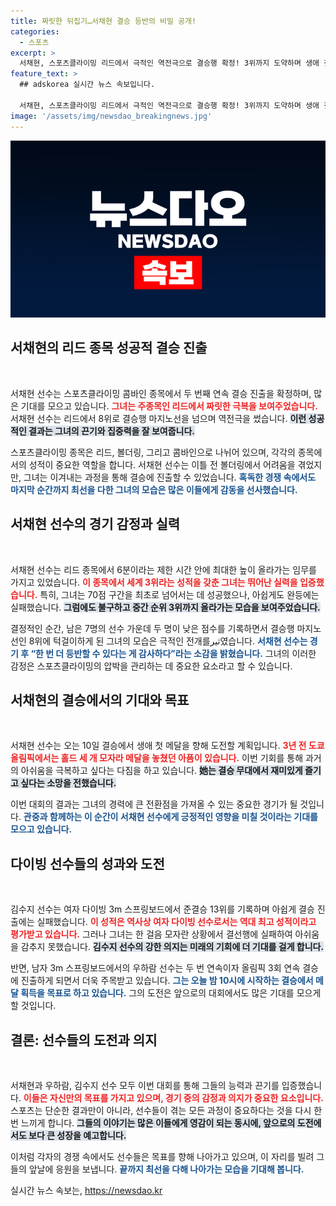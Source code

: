 ```yaml
---
title: 짜릿한 뒤집기…서채현 결승 등반의 비밀 공개!
categories:
  - 스포츠
excerpt: >
  서채현, 스포츠클라이밍 리드에서 극적인 역전극으로 결승행 확정! 3위까지 도약하며 생애 첫 메달의 기회를 잡았다. 다이빙의 김수지, 결선 진출 아쉽고 우하람은 메달 도전!
feature_text: >
  ## adskorea 실시간 뉴스 속보입니다.

  서채현, 스포츠클라이밍 리드에서 극적인 역전극으로 결승행 확정! 3위까지 도약하며 생애 첫 메달의 기회를 잡았다. 다이빙의 김수지, 결선 진출 아쉽고 우하람은 메달 도전!
image: '/assets/img/newsdao_breakingnews.jpg'
---
```


<p><img src="/assets/img/newsdao_breakingnews.jpg" alt="adskorea 속보" /></p>

<h2 data-ke-size="size26">서채현의 리드 종목 성공적 결승 진출</h2>

<p data-ke-size="size16">&nbsp;</p>

<p>서채현 선수는 스포츠클라이밍 콤바인 종목에서 두 번째 연속 결승 진출을 확정하며, 많은 기대를 모으고 있습니다. <b><span style="color: #ee2323;">그녀는 주종목인 리드에서 짜릿한 극복을 보여주었습니다.</span></b> 서채현 선수는 리드에서 8위로 결승행 마지노선을 넘으며 역전극을 썼습니다. <b><span style="background-color: #21538527;">이런 성공적인 결과는 그녀의 끈기와 집중력을 잘 보여줍니다.</span></b></p>

<p>스포츠클라이밍 종목은 리드, 볼더링, 그리고 콤바인으로 나뉘어 있으며, 각각의 종목에서의 성적이 중요한 역할을 합니다. 서채현 선수는 이틀 전 볼더링에서 어려움을 겪었지만, 그녀는 이겨내는 과정을 통해 결승에 진출할 수 있었습니다. <b><span style="color: #1a5490;">혹독한 경쟁 속에서도 마지막 순간까지 최선을 다한 그녀의 모습은 많은 이들에게 감동을 선사했습니다.</span></b></p>

<h2 data-ke-size="size26">서채현 선수의 경기 감정과 실력</h2>

<p data-ke-size="size16">&nbsp;</p>

<p>서채현 선수는 리드 종목에서 6분이라는 제한 시간 안에 최대한 높이 올라가는 임무를 가지고 있었습니다. <b><span style="color: #ee2323;">이 종목에서 세계 3위라는 성적을 갖춘 그녀는 뛰어난 실력을 입증했습니다.</span></b> 특히, 그녀는 70점 구간을 최초로 넘어서는 데 성공했으나, 아쉽게도 완등에는 실패했습니다. <b><span style="background-color: #21538527;">그럼에도 불구하고 중간 순위 3위까지 올라가는 모습을 보여주었습니다.</span></b></p>

<p>결정적인 순간, 남은 7명의 선수 가운데 두 명이 낮은 점수를 기록하면서 결승행 마지노선인 8위에 턱걸이하게 된 그녀의 모습은 극적인 전개를ثير였습니다. <b><span style="color: #1a5490;">서채현 선수는 경기 후 “한 번 더 등반할 수 있다는 게 감사하다”라는 소감을 밝혔습니다.</span></b> 그녀의 이러한 감정은 스포츠클라이밍의 압박을 관리하는 데 중요한 요소라고 할 수 있습니다.</p>

<h2 data-ke-size="size26">서채현의 결승에서의 기대와 목표</h2>

<p data-ke-size="size16">&nbsp;</p>

<p>서채현 선수는 오는 10일 결승에서 생애 첫 메달을 향해 도전할 계획입니다. <b><span style="color: #ee2323;">3년 전 도쿄올림픽에서는 홀드 세 개 모자라 메달을 놓쳤던 아픔이 있습니다.</span></b> 이번 기회를 통해 과거의 아쉬움을 극복하고 싶다는 다짐을 하고 있습니다. <b><span style="background-color: #21538527;">她는 결승 무대에서 재미있게 즐기고 싶다는 소망을 전했습니다.</span></b></p>

<p>이번 대회의 결과는 그녀의 경력에 큰 전환점을 가져올 수 있는 중요한 경기가 될 것입니다. <b><span style="color: #1a5490;">관중과 함께하는 이 순간이 서채현 선수에게 긍정적인 영향을 미칠 것이라는 기대를 모으고 있습니다.</span></b></p>

<h2 data-ke-size="size26">다이빙 선수들의 성과와 도전</h2>

<p data-ke-size="size16">&nbsp;</p>

<p>김수지 선수는 여자 다이빙 3m 스프링보드에서 준결승 13위를 기록하며 아쉽게 결승 진출에는 실패했습니다. <b><span style="color: #ee2323;">이 성적은 역사상 여자 다이빙 선수로서는 역대 최고 성적이라고 평가받고 있습니다.</span></b> 그러나 그녀는 한 걸음 모자란 상황에서 결선행에 실패하여 아쉬움을 감추지 못했습니다. <b><span style="background-color: #21538527;">김수지 선수의 강한 의지는 미래의 기회에 더 기대를 걸게 합니다.</span></b></p>

<p>반면, 남자 3m 스프링보드에서의 우하람 선수는 두 번 연속이자 올림픽 3회 연속 결승에 진출하게 되면서 더욱 주목받고 있습니다. <b><span style="color: #1a5490;">그는 오늘 밤 10시에 시작하는 결승에서 메달 획득을 목표로 하고 있습니다.</span></b> 그의 도전은 앞으로의 대회에서도 많은 기대를 모으게 할 것입니다. </p>

<h2 data-ke-size="size26">결론: 선수들의 도전과 의지</h2>

<p data-ke-size="size16">&nbsp;</p>

<p>서채현과 우하람, 김수지 선수 모두 이번 대회를 통해 그들의 능력과 끈기를 입증했습니다. <b><span style="color: #ee2323;">이들은 자신만의 목표를 가지고 있으며, 경기 중의 감정과 의지가 중요한 요소입니다.</span></b> 스포츠는 단순한 결과만이 아니라, 선수들이 겪는 모든 과정이 중요하다는 것을 다시 한번 느끼게 합니다. <b><span style="background-color: #21538527;">그들의 이야기는 많은 이들에게 영감이 되는 동시에, 앞으로의 도전에서도 보다 큰 성장을 예고합니다.</span></b> </p>

<p>이처럼 각자의 경쟁 속에서도 선수들은 목표를 향해 나아가고 있으며, 이 자리를 빌려 그들의 앞날에 응원을 보냅니다. <b><span style="color: #1a5490;">끝까지 최선을 다해 나아가는 모습을 기대해 봅니다.</span></b></p>
실시간 뉴스 속보는, <a href="https://newsdao.kr" rel="dofollow">https://newsdao.kr</a>


